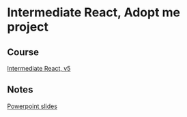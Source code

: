 # Intermediate React, Adopt me project

## Course

[Intermediate React, v5](https://frontendmasters.com/courses/intermediate-react-v5/)

## Notes

[Powerpoint slides]()
